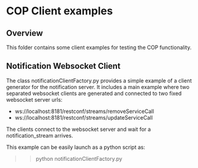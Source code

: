 # COP Client examples

## Overview

This folder contains some client examples for testing the COP functionality.

## Notification Websocket Client

The class notificationClientFactory.py provides a simple example of a client generator for the notification server. It includes
a main example where two separated websocket clients are generated and connected to two fixed websocket server urls:
  * ws://localhost:8181/restconf/streams/removeServiceCall
  * ws://localhost:8181/restconf/streams/updateServiceCall

The clients connect to the websocket server and wait for a notification_stream arrives.

This example can be easily launch as a python script as:

 >> python notificationClientFactory.py
